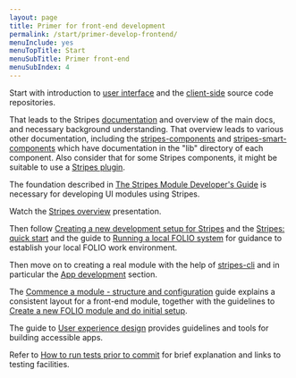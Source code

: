 ```yaml
---
layout: page
title: Primer for front-end development
permalink: /start/primer-develop-frontend/
menuInclude: yes
menuTopTitle: Start
menuSubTitle: Primer front-end
menuSubIndex: 4
---
```


Start with introduction to [user interface](/guides/#user-interface)
and the [client-side](/source-code/#client-side) source code repositories.

That leads to the Stripes [documentation](https://github.com/folio-org/stripes/blob/master/README.md) and overview of the main docs, and necessary background understanding.
That overview leads to various other documentation, including the
[stripes-components](https://github.com/folio-org/stripes-components) and
[stripes-smart-components](https://github.com/folio-org/stripes-smart-components) which have documentation in the "lib" directory of each component.
Also consider that for some Stripes components, it might be suitable to use a [Stripes plugin](https://github.com/folio-org/stripes/blob/master/doc/dev-guide.md#plugins).

The foundation described in
[The Stripes Module Developer's Guide](https://github.com/folio-org/stripes/blob/master/doc/dev-guide.md) is necessary for developing UI modules using Stripes.

Watch the [Stripes overview](/community/events/#stripes-coburn-2018-08) presentation.

Then follow [Creating a new development setup for Stripes](https://github.com/folio-org/stripes/blob/master/doc/new-development-setup.md) and the [Stripes: quick start](https://github.com/folio-org/stripes/blob/master/doc/quick-start.md) and the guide to [Running a local FOLIO system](/guides/run-local-folio/) for guidance to establish your local FOLIO work environment.

Then move on to creating a real module with the help of [stripes-cli](https://github.com/folio-org/stripes-cli)
and in particular the [App development](https://github.com/folio-org/stripes-cli/blob/master/doc/user-guide.md#app-development) section.

The [Commence a module - structure and configuration](/guides/commence-a-module/) guide explains a consistent layout for a front-end module,
together with the guidelines to [Create a new FOLIO module and do initial setup](/guidelines/create-new-repo/).

The guide to [User experience design](/guides/user-experience-design/) provides guidelines and tools for building accessible apps.

Refer to [How to run tests prior to commit](/faqs/how-to-test-prior-to-commit/) for brief explanation and links to testing facilities.

